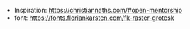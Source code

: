 - Inspiration: https://christiannaths.com/#open-mentorship
- font: https://fonts.floriankarsten.com/fk-raster-grotesk
